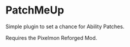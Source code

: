 # PatchMeUp

Simple plugin to set a chance for Ability Patches.

Requires the Pixelmon Reforged Mod.
